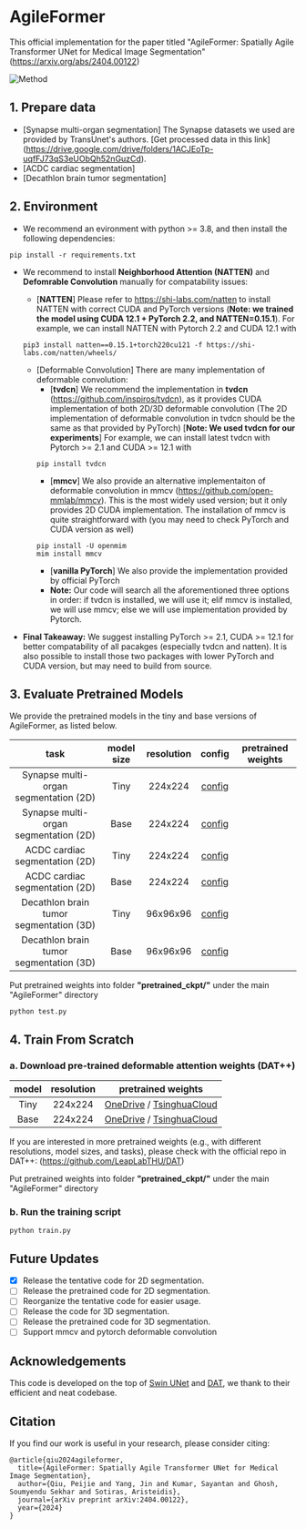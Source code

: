 # AgileFormer
This official implementation for the paper titled "AgileFormer: Spatially Agile Transformer UNet for Medical Image Segmentation" (https://arxiv.org/abs/2404.00122)

![Method](figures/cover.jpg)

## 1. Prepare data

- [Synapse multi-organ segmentation] The Synapse datasets we used are provided by TransUnet's authors. [Get processed data in this link] (https://drive.google.com/drive/folders/1ACJEoTp-uqfFJ73qS3eUObQh52nGuzCd). 
- [ACDC cardiac segmentation]
- [Decathlon brain tumor segmentation]

## 2. Environment
- We recommend an evironment with python >= 3.8, and then install the following dependencies:
```
pip install -r requirements.txt
```

- We recommend to install **Neighborhood Attention (NATTEN)** and **Defomrable Convolution** manually for compatability issues:
    - [**NATTEN**] Please refer to https://shi-labs.com/natten to install NATTEN with correct CUDA and PyTorch versions (**Note: we trained the model using CUDA 12.1 + PyTorch 2.2, and NATTEN=0.15.1**). 
    For example, we can install NATTEN with Pytorch 2.2 and CUDA 12.1 with 
    ```
    pip3 install natten==0.15.1+torch220cu121 -f https://shi-labs.com/natten/wheels/
    ```
    - [Deformable Convolution] There are many implementation of deformable convolution:
        - [**tvdcn**] We recommend the implementation in **tvdcn** (https://github.com/inspiros/tvdcn), as it provides CUDA implementation of both 2D/3D deformable convolution (The 2D implementation of deformable convolution in tvdcn should be the same as that provided by PyTorch) [**Note: We used tvdcn for our experiments**]
        For example, we can install latest tvdcn with Pytorch >= 2.1 and CUDA >= 12.1 with
        ```
        pip install tvdcn
        ```
        - [**mmcv**] We also provide an alternative implementaiton of deformable convolution in mmcv (https://github.com/open-mmlab/mmcv). This is the most widely used version; but it only provides 2D CUDA implementation.
        The installation of mmcv is quite straightforward with (you may need to check PyTorch and CUDA version as well)
        ```
        pip install -U openmim 
        mim install mmcv
        ```
        - [**vanilla PyTorch**] We also provide the implementation provided by official PyTorch
        - **Note:** Our code will search all the aforementioned three options in order: if tvdcn is installed, we will use it; elif mmcv is installed, we will use mmcv; else we will use implementation provided by Pytorch.

- **Final Takeaway:** We suggest installing PyTorch >= 2.1, CUDA >= 12.1 for better compatability of all pacakges (especially tvdcn and natten). It is also possible to install those two packages with lower PyTorch and CUDA version, but may need to build from source. 

## 3. Evaluate Pretrained Models 
We provide the pretrained models in the tiny and base versions of AgileFormer, as listed below.

| task  | model size | resolution | config | pretrained weights |
| :---: | :---: | :---: | :---: | :---: |
| Synapse multi-organ segmentation (2D) | Tiny | 224x224 | [config](configs/agileFormer_lite.yaml) | |
| Synapse multi-organ segmentation (2D) | Base | 224x224 | [config](configs/agileFormer_base.yaml) | |
| ACDC cardiac segmentation (2D) | Tiny | 224x224 | [config](configs/agileFormer_lite.yaml) | |
| ACDC cardiac segmentation (2D) | Base | 224x224 | [config](configs/agileFormer_base.yaml) | |
| Decathlon brain tumor segmentation (3D) | Tiny | 96x96x96 | [config](configs/agileFormer_lite.yaml) | |
| Decathlon brain tumor segmentation (3D) | Base | 96x96x96 | [config](configs/agileFormer_base.yaml) | |

Put pretrained weights into folder **"pretrained_ckpt/"** under the main "AgileFormer" directory
```
python test.py
```

## 4. Train From Scratch

### a. Download pre-trained deformable attention weights (DAT++)
| model  | resolution | pretrained weights |
| :---: | :---: | :---: | 
| Tiny | 224x224 | [OneDrive](https://1drv.ms/u/s!ApI0vb6wPqmtgrl-pI8MPFoll-ueNQ?e=bpdieu) / [TsinghuaCloud](https://cloud.tsinghua.edu.cn/f/14c5ddae10b642e68089/) |
| Base | 224x224 | [OneDrive](https://1drv.ms/u/s!ApI0vb6wPqmtgrl_P46QOehhgA0-wg?e=DJRAfw) / [TsinghuaCloud](https://cloud.tsinghua.edu.cn/f/8e30492404d348d89f25/) |

If you are interested in more pretrained weights (e.g., with different resolutions, model sizes, and tasks), please check with the official repo in DAT++: (https://github.com/LeapLabTHU/DAT)

Put pretrained weights into folder **"pretrained_ckpt/"** under the main "AgileFormer" directory

### b. Run the training script
```
python train.py
```

## Future Updates
- [x] Release the tentative code for 2D segmentation.
- [ ] Release the pretrained code for 2D segmentation.
- [ ] Reorganize the tentative code for easier usage.
- [ ] Release the code for 3D segmentation.
- [ ] Release the pretrained code for 3D segmentation.
- [ ] Support mmcv and pytorch deformable convolution

## Acknowledgements

This code is developed on the top of [Swin UNet](https://github.com/HuCaoFighting/Swin-Unet) and [DAT](https://github.com/LeapLabTHU/DAT), we thank to their efficient and neat codebase. 

## Citation
If you find our work is useful in your research, please consider citing:

```
@article{qiu2024agileformer,
  title={AgileFormer: Spatially Agile Transformer UNet for Medical Image Segmentation},
  author={Qiu, Peijie and Yang, Jin and Kumar, Sayantan and Ghosh, Soumyendu Sekhar and Sotiras, Aristeidis},
  journal={arXiv preprint arXiv:2404.00122},
  year={2024}
}
```
